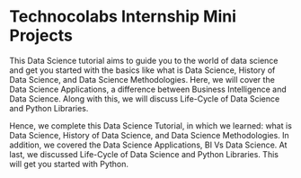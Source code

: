 # Technocolabs Internship Mini Projects

This Data Science tutorial aims to guide you to the world of data science and get you started with the basics like what is Data Science, History of Data Science, and Data Science Methodologies.
Here, we will cover the Data Science Applications, a difference between Business Intelligence and Data Science. Along with this, we will discuss Life-Cycle of Data Science and Python Libraries.

Hence, we complete this Data Science Tutorial, in which we learned: what is Data Science, History of Data Science, and Data Science Methodologies. In addition, we covered the Data Science Applications, BI Vs Data Science. At last, we discussed Life-Cycle of Data Science and Python Libraries. This will get you started with Python.
